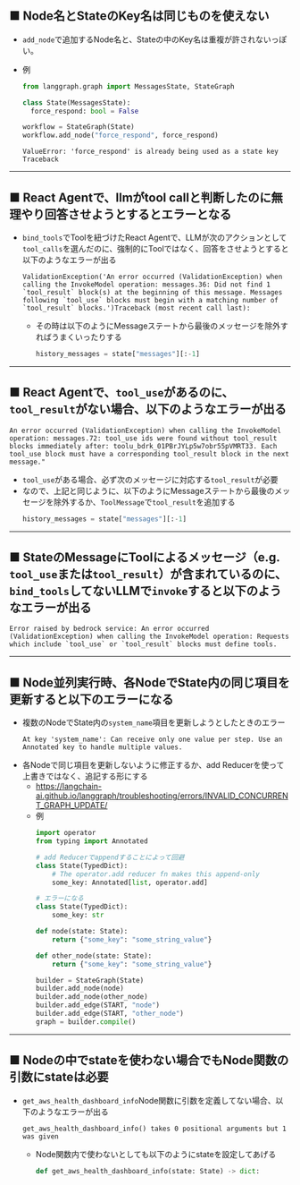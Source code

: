 ## ■ Node名とStateのKey名は同じものを使えない
- `add_node`で追加するNode名と、Stateの中のKey名は重複が許されないっぽい。
- 例  
  ```python
  from langgraph.graph import MessagesState, StateGraph

  class State(MessagesState):
    force_respond: bool = False

  workflow = StateGraph(State)
  workflow.add_node("force_respond", force_respond)
  ```

  ```shell
  ValueError: 'force_respond' is already being used as a state key
  Traceback
  ```

---

## ■ React Agentで、llmがtool callと判断したのに無理やり回答させようとするとエラーとなる
- `bind_tools`でToolを紐づけたReact Agentで、LLMが次のアクションとして`tool_calls`を選んだのに、強制的にToolではなく、回答をさせようとすると以下のようなエラーが出る  
  ```shell
  ValidationException('An error occurred (ValidationException) when calling the InvokeModel operation: messages.36: Did not find 1 `tool_result` block(s) at the beginning of this message. Messages following `tool_use` blocks must begin with a matching number of `tool_result` blocks.')Traceback (most recent call last):
  ```
  - その時は以下のようにMessageステートから最後のメッセージを除外すればうまくいったりする  
    ```python
    history_messages = state["messages"][:-1]
    ```

---

## ■ React Agentで、`tool_use`があるのに、`tool_result`がない場合、以下のようなエラーが出る
```shell
An error occurred (ValidationException) when calling the InvokeModel operation: messages.72: tool_use ids were found without tool_result blocks immediately after: toolu_bdrk_01PBrJYLp5w7obr55pVMRT33. Each tool_use block must have a corresponding tool_result block in the next message."
```
- `tool_use`がある場合、必ず次のメッセージに対応する`tool_result`が必要
- なので、上記と同じように、以下のようにMessageステートから最後のメッセージを除外するか、`ToolMessage`で`tool_result`を追加する  
  ```python
  history_messages = state["messages"][:-1]
  ```

---

## ■ StateのMessageにToolによるメッセージ（e.g. `tool_use`または`tool_result`）が含まれているのに、`bind_tools`してないLLMで`invoke`すると以下のようなエラーが出る
```
Error raised by bedrock service: An error occurred (ValidationException) when calling the InvokeModel operation: Requests which include `tool_use` or `tool_result` blocks must define tools.
```

---

## ■ Node並列実行時、各NodeでState内の同じ項目を更新すると以下のエラーになる
- 複数のNodeでState内の`system_name`項目を更新しようとしたときのエラー  
  ```shell
  At key 'system_name': Can receive only one value per step. Use an Annotated key to handle multiple values.
  ```
- 各Nodeで同じ項目を更新しないように修正するか、add Reducerを使って上書きではなく、追記する形にする
  - https://langchain-ai.github.io/langgraph/troubleshooting/errors/INVALID_CONCURRENT_GRAPH_UPDATE/  
  - 例  
    ```python
    import operator
    from typing import Annotated

    # add Reducerでappendすることによって回避
    class State(TypedDict):
        # The operator.add reducer fn makes this append-only
        some_key: Annotated[list, operator.add]

    # エラーになる
    class State(TypedDict):
        some_key: str

    def node(state: State):
        return {"some_key": "some_string_value"}

    def other_node(state: State):
        return {"some_key": "some_string_value"}

    builder = StateGraph(State)
    builder.add_node(node)
    builder.add_node(other_node)
    builder.add_edge(START, "node")
    builder.add_edge(START, "other_node")
    graph = builder.compile()
    ```

---

## ■ Nodeの中でstateを使わない場合でもNode関数の引数にstateは必要
- `get_aws_health_dashboard_info`Node関数に引数を定義してない場合、以下のようなエラーが出る  
  ```shell
  get_aws_health_dashboard_info() takes 0 positional arguments but 1 was given
  ```  
  - Node関数内で使わないとしても以下のようにstateを設定してあげる  
    ```python
    def get_aws_health_dashboard_info(state: State) -> dict:
    ```